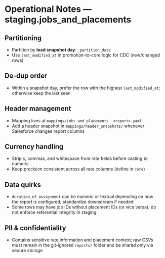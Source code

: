 # Operational Notes — staging.jobs_and_placements

## Partitioning
- Partition by **load snapshot day**: `_partition_date`
- Use `last_modified_at` in promotion-to-core logic for CDC (new/changed rows)

## De-dup order
- Within a snapshot day, prefer the row with the highest `last_modified_at`; otherwise keep the last seen

## Header management
- Mapping lives at `mappings/jobs_and_placements__<report>.yaml`
- Add a header snapshot in `mappings/header_snapshots/` whenever Salesforce changes report columns

## Currency handling
- Strip `$`, commas, and whitespace from rate fields before casting to numeric
- Keep precision consistent across all rate columns (define in `core`)

## Data quirks
- `duration_of_assignment` can be numeric or textual depending on how the report is configured; standardize downstream if needed
- Some rows may have job IDs without placement IDs (or vice versa); do not enforce referential integrity in staging

## PII & confidentiality
- Contains sensitive rate information and placement context; raw CSVs must remain in the git-ignored `reports/` folder and be shared only via secure storage

